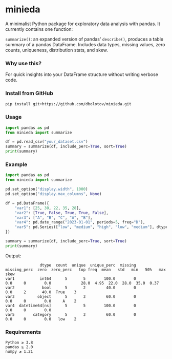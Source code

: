 # minieda

A minimalist Python package for exploratory data analysis with pandas. It currently contains one function:

`summarize()`: an expanded version of pandas' `describe()`, produces a table summary of a pandas DataFrame. Includes data types, missing values, zero counts, uniqueness, distribution stats, and skew.


### Why use this?

For quick insights into your DataFrame structure without writing verbose code.

### Install from GitHub

```bash
pip install git+https://github.com/dbolotov/minieda.git
```

### Usage

```python
import pandas as pd
from minieda import summarize

df = pd.read_csv("your_dataset.csv")
summary = summarize(df, include_perc=True, sort=True)
print(summary)
```

### Example
```python
import pandas as pd
from minieda import summarize

pd.set_option("display.width", 1000)
pd.set_option("display.max_columns", None)

df = pd.DataFrame({
    "var1": [25, 30, 22, 35, 28],
    "var2": [True, False, True, True, False],
    "var3": ["A", "B", "C", "A", "B"],
    "var4": pd.date_range("2023-01-01", periods=5, freq="D"),
    "var5": pd.Series(["low", "medium", "high", "low", "medium"], dtype="category"),
})

summary = summarize(df, include_perc=True, sort=True)
print(summary)
```

Output:
```
               dtype  count  unique  unique_perc  missing  missing_perc  zero  zero_perc   top freq  mean   std   min   50%   max  skew
var1           int64      5       5        100.0        0           0.0     0        0.0             28.0  4.95  22.0  28.0  35.0  0.37
var2            bool      5       2         40.0        0           0.0     2       40.0  True    3                                    
var3          object      5       3         60.0        0           0.0     0        0.0     A    2                                    
var4  datetime64[ns]      5       5        100.0        0           0.0     0        0.0                                               
var5        category      5       3         60.0        0           0.0     0        0.0   low    2                                                                              
```

### Requirements
```
Python ≥ 3.8  
pandas ≥ 2.0  
numpy ≥ 1.21  
```